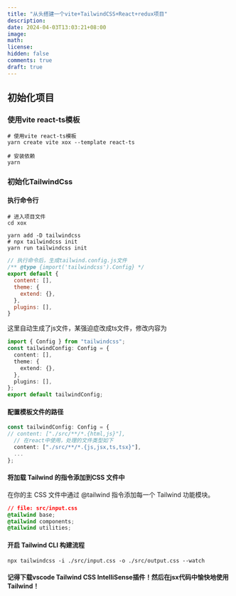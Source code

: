```yaml
---
title: "从头搭建一个vite+TailwindCSS+React+redux项目"
description: 
date: 2024-04-03T13:03:21+08:00
image: 
math: 
license: 
hidden: false
comments: true
draft: true
---
```


## 初始化项目

### 使用vite react-ts模板

```shell
# 使用vite react-ts模板
yarn create vite xox --template react-ts

# 安装依赖
yarn
```

### 初始化TailwindCss

#### 执行命令行

```shell
# 进入项目文件
cd xox

yarn add -D tailwindcss
# npx tailwindcss init
yarn run tailwindcss init

```

```js
// 执行命令后，生成tailwind.config.js文件
/** @type {import('tailwindcss').Config} */
export default {
  content: [],
  theme: {
    extend: {},
  },
  plugins: [],
}
```

这里自动生成了js文件，某强迫症改成ts文件，修改内容为

```ts
import { Config } from "tailwindcss";
const tailwindConfig: Config = {
  content: [],
  theme: {
    extend: {},
  },
  plugins: [],
};
export default tailwindConfig;

```

#### 配置模板文件的路径

```ts
const tailwindConfig: Config = {
// content: ["./src/**/*.{html,js}"],
  // 在react中使用，处理的文件类型如下
  content: ["./src/**/*.{js,jsx,ts,tsx}"],
  ...
};
```

#### 将加载 Tailwind 的指令添加到CSS 文件中

在你的主 CSS 文件中通过 @tailwind 指令添加每一个 Tailwind 功能模块。

```css:src/input.css
// file: src/input.css
@tailwind base;
@tailwind components;
@tailwind utilities;
```

#### 开启 Tailwind CLI 构建流程

```shell
npx tailwindcss -i ./src/input.css -o ./src/output.css --watch
```

#### 记得下载vscode Tailwind CSS IntelliSense插件！然后在jsx代码中愉快地使用Tailwind！



